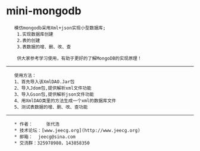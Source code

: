 mini-mongodb
===========

       模仿mongodb采用Xml+json实现小型数据库;
        1.实现数据库创建
        2.表的创建
        3.表数据的增、删、改、查
        
        供大家参考学习使用，有助于更好的了解MongoDB的实现原理！


-----------------------------------
       使用方法：
       1、首先导入该XmlDAO.Jar包
       2、导入Jdom包,提供解析xml文件功能
       3、导入Gson包,提供解析json文件功能
       4、用XmlDAO类里的方法生成一个xml的数据库文件
       5、测试表数据的增、删、改、查功能



-----------------------------------
       * 作者：     张代浩
       * 技术论坛：[www.jeecg.org](http://www.jeecg.org)
       * 邮箱：  jeecg@sina.com
       * 交流群：325978980，143858350
